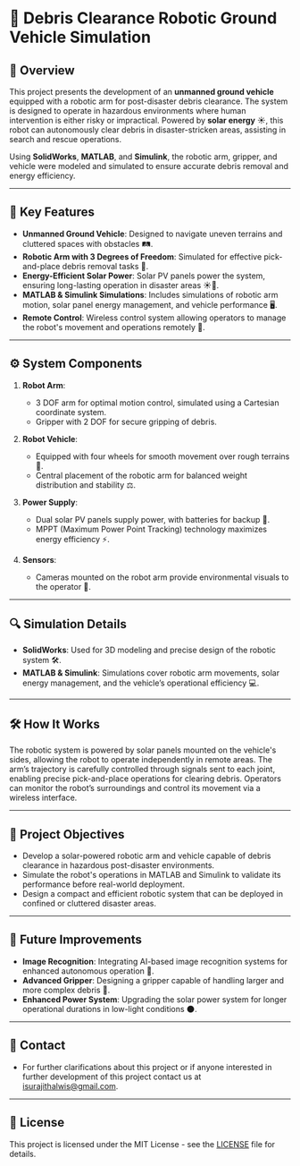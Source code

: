 # 🤖 Debris Clearance Robotic Ground Vehicle Simulation

## 🌟 Overview
This project presents the development of an **unmanned ground vehicle** equipped with a robotic arm for post-disaster debris clearance. The system is designed to operate in hazardous environments where human intervention is either risky or impractical. Powered by **solar energy** ☀️, this robot can autonomously clear debris in disaster-stricken areas, assisting in search and rescue operations. 

Using **SolidWorks**, **MATLAB**, and **Simulink**, the robotic arm, gripper, and vehicle were modeled and simulated to ensure accurate debris removal and energy efficiency. 

---

## 🚀 Key Features
- **Unmanned Ground Vehicle**: Designed to navigate uneven terrains and cluttered spaces with obstacles 🛤️.
- **Robotic Arm with 3 Degrees of Freedom**: Simulated for effective pick-and-place debris removal tasks 🦾.
- **Energy-Efficient Solar Power**: Solar PV panels power the system, ensuring long-lasting operation in disaster areas ☀️🔋.
- **MATLAB & Simulink Simulations**: Includes simulations of robotic arm motion, solar panel energy management, and vehicle performance 🖥️.
- **Remote Control**: Wireless control system allowing operators to manage the robot's movement and operations remotely 📡.

---

## ⚙️ System Components
1. **Robot Arm**: 
   - 3 DOF arm for optimal motion control, simulated using a Cartesian coordinate system.
   - Gripper with 2 DOF for secure gripping of debris.
   
2. **Robot Vehicle**: 
   - Equipped with four wheels for smooth movement over rough terrains 🚜.
   - Central placement of the robotic arm for balanced weight distribution and stability ⚖️.

3. **Power Supply**: 
   - Dual solar PV panels supply power, with batteries for backup 🔋. 
   - MPPT (Maximum Power Point Tracking) technology maximizes energy efficiency ⚡.
   
4. **Sensors**:
   - Cameras mounted on the robot arm provide environmental visuals to the operator 🎥.

---

## 🔍 Simulation Details
- **SolidWorks**: Used for 3D modeling and precise design of the robotic system 🛠️.
- **MATLAB & Simulink**: Simulations cover robotic arm movements, solar energy management, and the vehicle’s operational efficiency 💻.

---

## 🛠️ How It Works
The robotic system is powered by solar panels mounted on the vehicle's sides, allowing the robot to operate independently in remote areas. The arm’s trajectory is carefully controlled through signals sent to each joint, enabling precise pick-and-place operations for clearing debris. Operators can monitor the robot’s surroundings and control its movement via a wireless interface.

---

## 🎯 Project Objectives
- Develop a solar-powered robotic arm and vehicle capable of debris clearance in hazardous post-disaster environments.
- Simulate the robot's operations in MATLAB and Simulink to validate its performance before real-world deployment.
- Design a compact and efficient robotic system that can be deployed in confined or cluttered disaster areas.

---

## 🚧 Future Improvements
- **Image Recognition**: Integrating AI-based image recognition systems for enhanced autonomous operation 🧠.
- **Advanced Gripper**: Designing a gripper capable of handling larger and more complex debris 🦾.
- **Enhanced Power System**: Upgrading the solar power system for longer operational durations in low-light conditions 🌑.

---
## 👥 Contact 
- For further clarifications about this project or if anyone interested in further development of this project contact us at [isurajithalwis@gmail.com](mailto:isurajithalwis@gmail.com).
---


## 📜 License
This project is licensed under the MIT License - see the [LICENSE](LICENSE) file for details.

